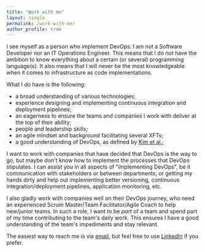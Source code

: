 ```yaml
---
title: "Work with me"
layout: single
permalink: /work-with-me/
author_profile: true
---
```


I see myself as a person who implement DevOps.
I am not a Software Developer nor an IT Operations Engineer.
This means that I do not have the ambition to know everything about a certain
(or several) programming language(s).
It also means that I will never be the most knowledgeable when it comes to
infrastructure as code implementations.

What I *do* have is the following:

* a broad understanding of various technologies;
* experience designing and implementing continuous integration and deployment pipelines;
* an eagerness to ensure the teams and companies I work with deliver at the top
  of their ability;
* people and leadership skills;
* an agile mindset and background facilitating several XFTs;
* a good understanding of DevOps, as defined by [Kim et al.][devops-handbook];

I want to work with companies that have decided that DevOps is the way to go,
but maybe don't know how to implement the processes that DevOps stipulates.
I can assist you in all aspects of "implementing DevOps", be it communication
with stakeholders or between departments, or getting my hands dirty and help
out implementing better versioning, continuous integration/deployment
pipelines, application monitoring, etc.

I also gladly work with companies well on their DevOps journey, who need an
experienced Scrum Master/Team Facilitator/Agile Coach to help new/junior teams.
In such a role, I want to be _part_ of a team and spend part of my time
contributing to the team's daily work.
This ensures I have a good understanding of the team's impediments and stay
relevant.

The easiest way to reach me is via [email](mailto:erik@thorsell.io), but feel
free to use [LinkedIn](https://www.linkedin.com/in/thorsellerik/) if you prefer.

<!-- REFERENCES -->
[devops-handbook]: https://www.goodreads.com/book/show/26083308-the-devops-handbook "The DevOps Handbook"